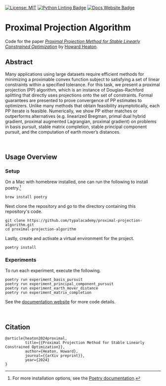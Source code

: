 [![License: MIT](https://img.shields.io/badge/License-MIT-yellow.svg)](https://opensource.org/licenses/MIT) 
[![Python Linting Badge](https://github.com/typalacademy/proximal-projection-algorithm/actions/workflows/python-linting.yml/badge.svg)](https://github.com/TypalAcademy/proximal-projection-algorithm/blob/main/.github/workflows/python-linting.yml)
[![Docs Website Badge](https://github.com/typalacademy/proximal-projection-algorithm/actions/workflows/docs-website.yml/badge.svg)](https://pp.research.typal.academy)

# Proximal Projection Algorithm
Code for the paper [_Proximal Projection Method for Stable Linearly Constrained Optimization_](https://arxiv.org/abs/2407.16998) by [Howard Heaton](https://www.linkedin.com/in/howard-heaton/).

## Abstract

Many applications using large datasets require efficient methods for minimizing a proximable convex function subject to satisfying a set of linear constraints within a specified tolerance. For this task, we present a proximal projection (PP) algorithm, which is an instance of Douglas-Rachford splitting that directly uses projections onto the set of constraints. Formal guarantees are presented to prove convergence of PP estimates to optimizers. Unlike many methods that obtain feasibility asymptotically, each PP iterate is feasible. Numerically, we show PP either matches or outperforms alternatives (e.g. linearized Bregman, primal dual hybrid gradient, proximal augmented Lagrangian, proximal gradient) on problems in basis pursuit, stable matrix completion, stable principal component pursuit, and the computation of earth mover’s distances.

<br>

## Usage Overview

### Setup
On a Mac with homebrew installed, one can run the following to install poetry.[^poetryInstall]
```
brew install poetry
```
Next clone the repository and go to the directory containing this repository's code.
```
git clone https://github.com/typalacademy/proximal-projection-algorithm.git
cd proximal-projection-algorithm
```
Lastly, create and activate a virtual environment for the project.
```
poetry install
```

[^poetryInstall]: For more installation options, see the [Poetry documentation](https://python-poetry.org/docs/).

### Experiments

To run each experiment, execute the following.

```
poetry run experiment_basis_pursuit
poetry run experiment_principal_component_pursuit
poetry run experiment_earth_mover_distance
poetry run experiment_matrix_completion
```

See the [documentation website](https://pp.research.typal.academy) for more code details.

<br>


## Citation
    
    @article{heaton2024proximal,
             title={{Proximal Projection Method for Stable Linearly Constrained Optimization}},
             author={Heaton, Howard},
             journal={{arXiv preprint}},
             year={2024}
    }
